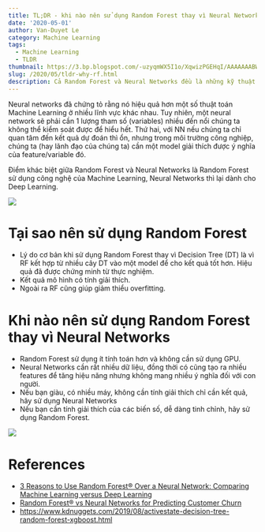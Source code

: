 ```yaml
---
title: TL;DR - khi nào nên sử dụng Random Forest thay vì Neural Network
date: '2020-05-01'
author: Van-Duyet Le
category: Machine Learning
tags:
  - Machine Learning
  - TLDR
thumbnail: https://3.bp.blogspot.com/-uzyqmWX5I1o/XqwizPGEHqI/AAAAAAABWd4/VzE8XDrPcGwrcsdl8KOHqEjGsXBNDzdvACK4BGAYYCw/s1200/nn-rf.png
slug: /2020/05/tldr-why-rf.html
description: Cả Random Forest và Neural Networks đều là những kỹ thuật khác nhau nhưng có thể sử dụng chung ở một số lĩnh vực. Vậy khi nào sử dụng 1 kỹ thuật thay vì cái còn lại?
---
```


Neural networks đã chứng tỏ rằng nó hiệu quả hơn một số thuật toán Machine Learning ở nhiều lĩnh vực khác nhau. Tuy nhiên, một neural network sẽ phải cần 1 lượng tham số (variables) nhiều đến nổi chúng ta không thể kiểm soát được để hiểu hết. Thứ hai, với NN nếu chúng ta chỉ quan tâm đến kết quả dự đoán thì ổn, nhưng trong môi trường công nghiệp, chúng ta (hay lãnh đạo của chúng ta) cần một model giải thích được ý nghĩa của feature/variable đó.

Điểm khác biệt giữa Random Forest và Neural Networks là Random Forest sử dụng công nghệ của Machine Learning, Neural Networks thì lại dành cho Deep Learning.

![](/media/2020/why-rf/nn-rf.svg)

# Tại sao nên sử dụng Random Forest

- Lý do cơ bản khi sử dụng Random Forest thay vì Decision Tree (DT) là vì RF kết hợp từ nhiều cây DT vào một model để cho kết quả tốt hơn. Hiệu quả đã được chứng minh từ thực nghiệm.
- Kết quả mô hình có tính giải thích.
- Ngoài ra RF cũng giúp giảm thiểu overfitting.

# Khi nào nên sử dụng Random Forest thay vì Neural Networks

- Random Forest sử dụng ít tính toán hơn và không cần sử dụng GPU.
- Neural Networks cần rất nhiều dữ liệu, đồng thời có cũng tạo ra nhiều features để tăng hiệu năng nhưng không mang nhiều ý nghĩa đối với con người.
- Nếu bạn giàu, có nhiều máy, không cần tính giải thích chỉ cần kết quả, hãy sử dụng Neural Networks
- Nếu bạn cần tính giải thích của các biến số, dễ dàng tinh chỉnh, hãy sử dụng Random Forest.

![](/media/2020/why-rf/meme.jpeg)

# References

- [3 Reasons to Use Random Forest® Over a Neural Network: Comparing Machine Learning versus Deep Learning](https://www.kdnuggets.com/2020/04/3-reasons-random-forest-neural-network-comparison.html)
- [Random Forest® vs Neural Networks for Predicting Customer Churn](https://www.kdnuggets.com/2019/12/random-forest-vs-neural-networks-predicting-customer-churn.html)
- https://www.kdnuggets.com/2019/08/activestate-decision-tree-random-forest-xgboost.html
